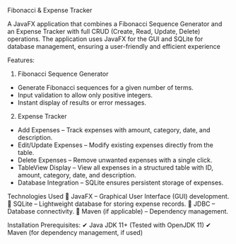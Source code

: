 Fibonacci & Expense Tracker

A JavaFX application that combines a Fibonacci Sequence Generator and an Expense Tracker with full CRUD (Create, Read, Update, Delete) operations. The application uses JavaFX for the GUI and SQLite for database management, ensuring a user-friendly and efficient experience

Features:
1. Fibonacci Sequence Generator
- Generate Fibonacci sequences for a given number of terms.
- Input validation to allow only positive integers.
- Instant display of results or error messages.

2. Expense Tracker
- Add Expenses – Track expenses with amount, category, date, and description.
- Edit/Update Expenses – Modify existing expenses directly from the table.
- Delete Expenses – Remove unwanted expenses with a single click.
- TableView Display – View all expenses in a structured table with ID, amount, category, date, and description.
- Database Integration – SQLite ensures persistent storage of expenses.

Technologies Used
🔹 JavaFX – Graphical User Interface (GUI) development.
🔹 SQLite – Lightweight database for storing expense records.
🔹 JDBC – Database connectivity.
🔹 Maven (if applicable) – Dependency management.

Installation
Prerequisites:
✔ Java JDK 11+ (Tested with OpenJDK 11)
✔ Maven (for dependency management, if used)

